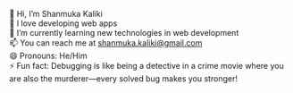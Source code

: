 👋 Hi, I’m Shanmuka Kaliki  
👀 I love developing web apps  
🌱 I’m currently learning new technologies in web development  
📫 You can reach me at shanmuka.kaliki@gmail.com  
😄 Pronouns: He/Him  
⚡ Fun fact: Debugging is like being a detective in a crime movie where you are also the murderer—every solved bug makes you stronger!
